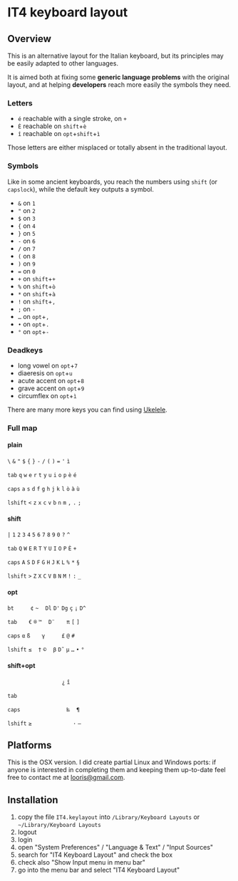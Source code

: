 IT4 keyboard layout
===

Overview
--------

This is an alternative layout for the Italian keyboard, but its principles may be easily adapted to other languages.

It is aimed both at fixing some **generic language problems** with the original layout, and at helping **developers** reach more easily the symbols they need.

### Letters

* `é` reachable with a single stroke, on `+`
* `È` reachable on `shift`+`è`
* `î` reachable on `opt`+`shift`+`ì`

Those letters are either misplaced or totally absent in the traditional layout.

### Symbols

Like in some ancient keyboards, you reach the numbers using `shift` (or `capslock`), while the default key outputs a symbol.

* `&` on `1`
* `"` on `2`
* `$` on `3`
* `{` on `4`
* `}` on `5`
* `-` on `6`
* `/` on `7`
* `(` on `8`
* `)` on `9`
* `=` on `0`
* `+` on `shift`+`+`
* `%` on `shift`+`ò`
* `*` on `shift`+`à`
* `!` on `shift`+`,`
* `;` on `-`
* `…` on `opt`+`,`
* `•` on `opt`+`.`
* `°` on `opt`+`-`

### Deadkeys

* long vowel on `opt`+`7`
* diaeresis on `opt`+`u`
* acute accent on `opt`+`8`
* grave accent on `opt`+`9`
* circumflex on `opt`+`ì`

There are many more keys you can find using [Ukelele](http://scripts.sil.org/cms/scripts/page.php?site_id=nrsi&id=ukelele).

### Full map

#### plain
`\` `&` `"` `$` `{` `}` `-` `/` `(` `)` `=` `'` `ì`

`tab` `q` `w` `e` `r` `t` `y` `u` `i` `o` `p` `è` `é`

`caps` `a` `s` `d` `f` `g` `h` `j` `k` `l` `ò` `à` `ù`

`lshift` `<` `z` `x` `c` `v` `b` `n` `m` `,` `.` `;`

#### shift
`|` `1` `2` `3` `4` `5` `6` `7` `8` `9` `0` `?` `^`

`tab` `Q` `W` `E` `R` `T` `Y` `U` `I` `O` `P` `È` `+`

`caps` `A` `S` `D` `F` `G` `H` `J` `K` `L` `%` `*` `§`

`lshift` `>` `Z` `X` `C` `V` `B` `N` `M` `!` `:` `_`

#### opt
`bt` ` ` ` ` ` ` `¢` `~` ` ` `Dl` `D'` `Dg` `ç` `¡` `D^`

`tab` ` ` ` ` `€` `®` `™` ` ` `D¨` ` ` ` ` `π` `[` `]`

`caps` `α` `ß` ` ` ` ` `γ` ` ` ` ` ` ` `£` `@` `#` ` `

`lshift` `≤` ` ` `†` `©` ` ` `β` `D˜` `µ` `…` `•` `°`

#### shift+opt
` ` ` ` ` ` ` ` ` ` ` ` ` ` ` ` ` ` ` ` ` ` `¿` `î`

`tab` ` ` ` ` ` ` ` ` ` ` ` ` ` ` ` ` ` ` ` ` ` ` ` `

`caps` ` ` ` ` ` ` ` ` ` ` ` ` ` ` ` ` ` ` `‰` ` ` `¶`

`lshift` `≥` ` ` ` ` ` ` ` ` ` ` ` ` ` ` ` ` `·` `—`

Platforms
---------

This is the OSX version.
I did create partial Linux and Windows ports: if anyone is interested in completing them and keeping them up-to-date feel free to contact me at <looris@gmail.com>.

Installation
------------

1. copy the file `IT4.keylayout` into `/Library/Keyboard Layouts` or `~/Library/Keyboard Layouts`
2. logout
3. login
4. open "System Preferences" / "Language & Text" / "Input Sources"
5. search for "IT4 Keyboard Layout" and check the box
6. check also "Show Input menu in menu bar"
7. go into the menu bar and select "IT4 Keyboard Layout"
